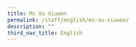 ```yaml
---
title: Ms Xu Xiuwen
permalink: /staff/english/ms-xu-xiuwen/
description: ""
third_nav_title: English
---
```

